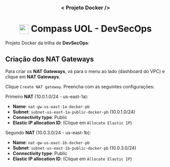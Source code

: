 <h3 align="center">< Projeto Docker /></h3>

<h1 align="center">
    <img align="center" src="https://logospng.org/download/uol/logo-uol-icon-256.png" width="30" height="30" /> Compass UOL - DevSecOps
</h1>

Projeto Docker da trilha de **DevSecOps**:

## Criação dos NAT Gateways

Para criar os **NAT Gateways**, vá para o menu ao lado (dashboard do VPC) e clique em **NAT Gateways**.

Clique `Create NAT gateway`. Preencha com as seguintes configurações:

Primeiro **NAT** (10.0.1.0/24 - us-east-1a):

- **Name**: `nat-gw-us-east-1a-docker-pb`
- **Subnet**: `subnet-us-east-1a-public-docker-pb` (10.0.1.0/24)
- **Connectivity type**: Public
- **Elastic IP allocation ID**: (Clique em `Allocate Elastic IP`)

Segundo **NAT** (10.0.3.0/24 - us-east-1b):

- **Name**: `nat-gw-us-east-1b-docker-pb`
- **Subnet**: `subnet-us-east-1b-public-docker-pb` (10.0.3.0/24)
- **Connectivity type**: Public
- **Elastic IP allocation ID**: (Clique em `Allocate Elastic IP`)

